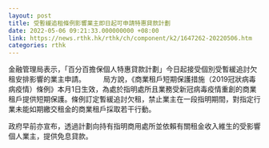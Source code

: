 ```yaml
---
layout: post
title: 受暫緩追租條例影響業主即日起可申請特惠貸款計劃
date: 2022-05-06 09:21:33.000000000 +08:00
link: https://news.rthk.hk/rthk/ch/component/k2/1647262-20220506.htm
categories: rthk
---
```


金融管理局表示，「百分百擔保個人特惠貸款計劃」今日起接受個別受暫緩追討欠租安排影響的業主申請。
　　 
局方說，《商業租戶短期保護措施（2019冠狀病毒病疫情）條例》本月1日生效，為處於指明處所且業務受新冠病毒疫情重創的商業租戶提供短期保護。條例訂定暫緩追討欠租，禁止業主在一段指明期間，對指定行業未能如期繳交租金的商業租戶採取若干行動。

政府早前亦宣布，透過計劃向持有指明商用處所並依賴有關租金收入維生的受影響個人業主，提供免息貸款。
